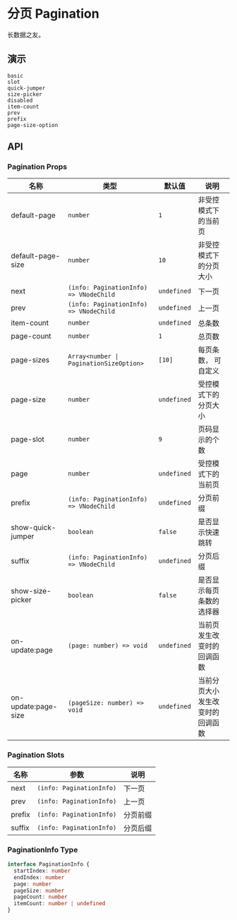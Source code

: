 # 分页 Pagination

<!--single-column-->

长数据之友。

## 演示

```demo
basic
slot
quick-jumper
size-picker
disabled
item-count
prev
prefix
page-size-option
```

## API

### Pagination Props

| 名称 | 类型 | 默认值 | 说明 |
| --- | --- | --- | --- |
| default-page | `number` | `1` | 非受控模式下的当前页 |
| default-page-size | `number` | `10` | 非受控模式下的分页大小 |
| next | `(info: PaginationInfo) => VNodeChild` | `undefined` | 下一页 |
| prev | `(info: PaginationInfo) => VNodeChild` | `undefined` | 上一页 |
| item-count | `number` | `undefined` | 总条数 |
| page-count | `number` | `1` | 总页数 |
| page-sizes | `Array<number \| PaginationSizeOption>` | `[10]` | 每页条数， 可自定义 |
| page-size | `number` | `undefined` | 受控模式下的分页大小 |
| page-slot | `number` | `9` | 页码显示的个数 |
| page | `number` | `undefined` | 受控模式下的当前页 |
| prefix | `(info: PaginationInfo) => VNodeChild` | `undefined` | 分页前缀 |
| show-quick-jumper | `boolean` | `false` | 是否显示快速跳转 |
| suffix | `(info: PaginationInfo) => VNodeChild` | `undefined` | 分页后缀 |
| show-size-picker | `boolean` | `false` | 是否显示每页条数的选择器 |
| on-update:page | `(page: number) => void` | `undefined` | 当前页发生改变时的回调函数 |
| on-update:page-size | `(pageSize: number) => void` | `undefined` | 当前分页大小发生改变时的回调函数 |

### Pagination Slots

| 名称   | 参数                     | 说明     |
| ------ | ------------------------ | -------- |
| next   | `(info: PaginationInfo)` | 下一页   |
| prev   | `(info: PaginationInfo)` | 上一页   |
| prefix | `(info: PaginationInfo)` | 分页前缀 |
| suffix | `(info: PaginationInfo)` | 分页后缀 |

### PaginationInfo Type

```ts
interface PaginationInfo {
  startIndex: number
  endIndex: number
  page: number
  pageSize: number
  pageCount: number
  itemCount: number | undefined
}
```
